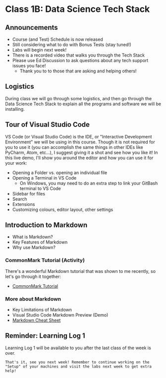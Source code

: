 # Class 1B: Data Science Tech Stack

## Announcements

- Course (and Test) Schedule is now released
- Still considering what to do with Bonus Tests (stay tuned!)
- Labs will begin next week!
- There is a recorded video that walks you through the Tech Stack
- Please use Ed Discussion to ask questions about any tech support issues you face! 
    - Thank you to to those that are asking and helping others!

## Logistics

During class we will go through some logistics, and then go through the Data Science Tech Stack to explain all the programs and software we will be installing.

## Tour of Visual Studio Code

VS Code (or Visual Studio Code) is the IDE, or "Interactive Development Environment" we will be using in this course.
Though it is not required for you to use it (you can accomplish the same things in other IDEs like PyCharm, Atom, etc...), I suggest giving it a shot and see how you like it!
In this live demo, I'll show you around the editor and how you can use it for your work:

- Opening a Folder vs. opening an individual file
- Opening a Terminal in VS Code
    - On Windows, you may need to do an extra step to link your GitBash terminal to VS Code
- Sidebar for files
- Search
- Extensions
- Customizing colours, editor layout, other settings

## Introduction to Markdown

- What is Markdown?
- Key Features of Markdown
- Why use Markdown?

### CommonMark Tutorial (Activity)

There's a wonderful Markdown tutorial that was shown to me recently, so let's go through it together: 

- [CommonMark Tutorial](https://commonmark.org/help/tutorial/)


### More about Markdown

- Key Limitations of Markdown
- Visual Studio Code Markdown Preview (Demo)
- [Markdown Cheat Sheet](https://www.markdownguide.org/cheat-sheet/)

## Reminder: Learning Log 1

Learning Log 1 will be available to you after the last class of the week is over.

```{important}
That's it, see you next week! Remember to continue working on the "Setup" of your machines and visit the labs next week to get extra help!
```